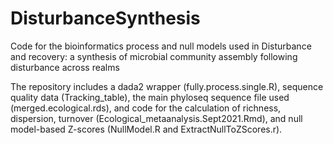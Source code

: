 # DisturbanceSynthesis
Code for the bioinformatics process and null models used in  Disturbance and recovery: a synthesis of microbial community assembly following disturbance across realms

The repository includes a dada2 wrapper (fully.process.single.R), sequence quality data (Tracking_table), the main phyloseq sequence file used (merged.ecological.rds), and code for the calculation of richness, dispersion, turnover (Ecological_metaanalysis.Sept2021.Rmd), and null model-based Z-scores (NullModel.R and ExtractNullToZScores.r). 
